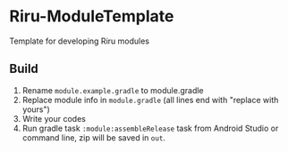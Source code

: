 # Riru-ModuleTemplate
Template for developing Riru modules

## Build
1. Rename `module.example.gradle` to module.gradle
2. Replace module info in `module.gradle` (all lines end with "replace with yours")
3. Write your codes
4. Run gradle task `:module:assembleRelease` task from Android Studio or command line, zip will be saved in `out`.
